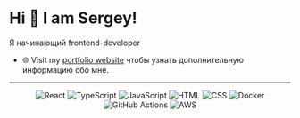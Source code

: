 # Hi 👋 I am Sergey! 
Я начинающий frontend-developer

- 🌐 Visit my [portfolio website](https://goldboy1001.github.io/portfolio/) чтобы узнать дополнительную информацию обо мне.


---
<p align="center">
    <img src="https://img.shields.io/badge/react-%2320232a.svg?style=for-the-badge&logo=react&logoColor=%2361DAFB" alt="React">
    <img src="https://img.shields.io/badge/redux-%23593d88.svg?style=for-the-badge&logo=redux&logoColor=white" alt="TypeScript">
    <img src="https://img.shields.io/badge/javascript-%23323330.svg?style=for-the-badge&logo=javascript&logoColor=%23F7DF1E" alt="JavaScript">
    <img src="https://img.shields.io/badge/html5-%23E34F26.svg?style=for-the-badge&logo=html5&logoColor=white" alt="HTML">
    <img src="https://img.shields.io/badge/SASS-hotpink.svg?style=for-the-badge&logo=SASS&logoColor=white" alt="CSS">
    <img src="https://img.shields.io/badge/MUI-%230081CB.svg?style=for-the-badge&logo=mui&logoColor=white" alt="Docker">
    <img src="https://img.shields.io/badge/NPM-%23CB3837.svg?style=for-the-badge&logo=npm&logoColor=white" alt="GitHub Actions">
    <img src="https://img.shields.io/badge/github%20actions-%232671E5.svg?style=for-the-badge&logo=githubactions&logoColor=white" alt="AWS">
</p>
  
